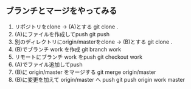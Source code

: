 ## ブランチとマージをやってみる
1. リポジトリをclone → (A)とする
git clone <url> .
1. (A)にファイルを作成してpush
git push
1. 別のディレクトリにorigin/masterをclone → (B)とする
git clone <url> .
1. (B)でブランチ work を作成
git branch work
1. リモートにブランチ work をpush
git checkout work
1. (A)でファイル追加してpush
1. (B)に origin/master をマージする
git merge origin/master
1. (B)に変更を加えて origin/master へ push
git push origin work master
